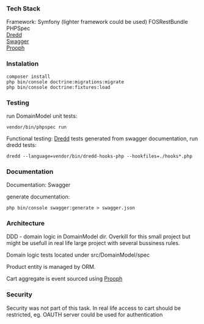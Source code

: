 ### Tech Stack

Framework: Symfony (lighter framework could be used)
FOSRestBundle  
PHPSpec  
[Dredd](http://dredd.org/en/latest/)  
[Swagger](https://swagger.io/)  
[Prooph](http://getprooph.org/)

### Instalation

```
composer install 
php bin/console doctrine:migrations:migrate
php bin/console doctrine:fixtures:load
```

### Testing

run DomainModel unit tests:

```vendor/bin/phpspec run```

Functional testing: [Dredd](http://dredd.org/en/latest/) tests generated from swagger documentation,
run dredd tests:

```dredd --language=vendor/bin/dredd-hooks-php --hookfiles=./hooks*.php```

### Documentation

Documentation: Swagger 

generate documentation:

```php bin/console swagger:generate > swagger.json ```

### Architecture

DDD - domain logic in DomainModel dir. Overkill for this small project but might be usefull in real life large project with
several bussiness rules.

Domain logic tests located under src/DomainModel/spec

Product entity is managed by ORM.

Cart aggregate is event sourced using [Prooph](http://getprooph.org/)

### Security

Security was not part of this task. In real life access to cart should be restricted,  eg. OAUTH server could be used for authentication 
